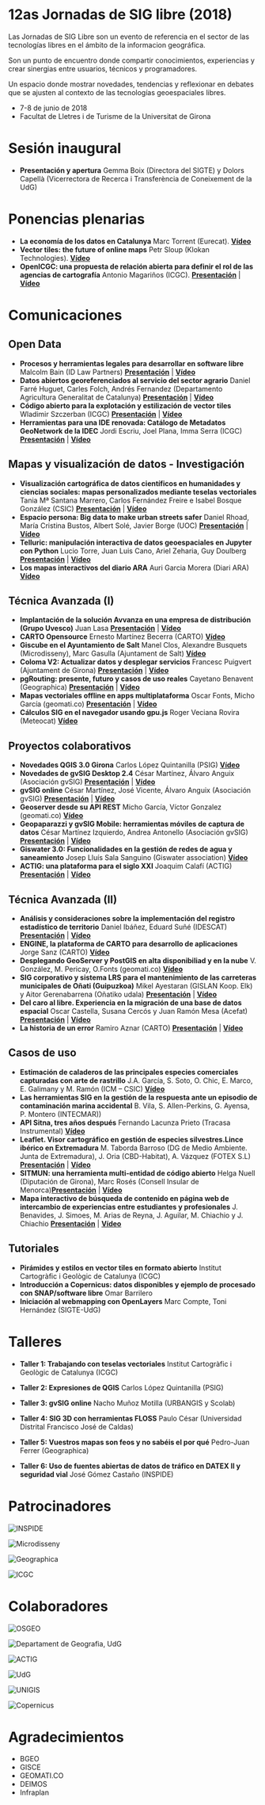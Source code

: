# 12as Jornadas de SIG libre (2018)

Las Jornadas de SIG Libre son un evento de referencia en el sector de las tecnologías libres en el ámbito de la informacion geográfica.

Son un punto de encuentro donde compartir conocimientos, experiencias y crear sinergias entre usuarios, técnicos y programadores.

Un espacio donde mostrar novedades, tendencias y reflexionar en debates que se ajusten al contexto de las tecnologías
geoespaciales libres.

* 7-8 de junio de 2018
* Facultat de Lletres i de Turisme de la Universitat de Girona

Sesión inaugural
==================

* **Presentación y apertura** Gemma Boix (Directora del SIGTE) y Dolors Capellà (Vicerrectora de Recerca i
Transferència de Coneixement de la UdG)

Ponencias plenarias
====================

* **La economía de los datos en Catalunya** Marc Torrent (Eurecat). **[Vídeo](http://diobma.udg.edu/handle/10256.1/5187)**
* **Vector tiles: the future of online maps** Petr Sloup (Klokan Technologies). **[Vídeo](http://diobma.udg.edu/handle/10256.1/5188)**
* **OpenICGC: una propuesta de relación abierta para definir el rol de las agencias de cartografía** Antonio Magariños (ICGC). **[Presentación](https://dugi-doc.udg.edu/handle/10256/15698)** | **[Vídeo](http://diobma.udg.edu/handle/10256.1/5189)**

Comunicaciones
=================

Open Data
---------------------------

* **Procesos y herramientas legales para desarrollar en software libre** Malcolm Bain (ID Law Partners) **[Presentación](https://dugi-doc.udg.edu/handle/10256/15699)** | **[Vídeo](http://diobma.udg.edu/handle/10256.1/5190)**
* **Datos abiertos georeferenciados al servicio del sector agrario** Daniel Farré Huguet, Carles Folch, Andrés Fernandez (Departamento Agricultura Generalitat de Catalunya) **[Presentación](https://dugi-doc.udg.edu/handle/10256/15700)** | **[Vídeo](http://diobma.udg.edu/handle/10256.1/5191)**
* **Código abierto para la explotación y estilización de vector tiles** Wladimir Szczerban (ICGC) **[Presentación](https://dugi-doc.udg.edu/handle/10256/15701)** | **[Vídeo](http://diobma.udg.edu/handle/10256.1/5192)**
* **Herramientas para una IDE renovada: Catálogo de Metadatos GeoNetwork de la IDEC** Jordi Escriu, Joel Plana, Imma Serra (ICGC) **[Presentación](https://dugi-doc.udg.edu/handle/10256/15702)** | **[Vídeo](http://diobma.udg.edu/handle/10256.1/5193)**


Mapas y visualización de datos - Investigación
---------------------------

* **Visualización cartográfica de datos científicos en humanidades y ciencias sociales: mapas personalizados mediante teselas vectoriales** Tania Mª Santana Marrero, Carlos Fernández Freire e Isabel Bosque González (CSIC) **[Presentación](https://dugi-doc.udg.edu/handle/10256/15703)** | **[Vídeo](http://diobma.udg.edu/handle/10256.1/5207)**
* **Espacio persona: Big data to make urban streets safer** Daniel Rhoad, María Cristina Bustos, Albert Solé,
Javier Borge (UOC) **[Presentación](https://dugi-doc.udg.edu/handle/10256/15704)** | **[Vídeo](http://diobma.udg.edu/handle/10256.1/5208)**
* **Telluric: manipulación interactiva de datos geoespaciales en Jupyter con Python** Lucio Torre, Juan Luis Cano, Ariel Zeharia, Guy Doulberg **[Presentación](https://dugi-doc.udg.edu/handle/10256/15705)** | **[Vídeo](http://diobma.udg.edu/handle/10256.1/5209)**
* **Los mapas interactivos del diario ARA** Auri Garcia Morera (Diari ARA) **[Vídeo](http://diobma.udg.edu/handle/10256.1/5210)**

Técnica Avanzada (I)
---------------------------
* **Implantación de la solución Avvanza en una empresa de distribución (Grupo Uvesco)** Juan Lasa **[Presentación](https://dugi-doc.udg.edu/handle/10256/15706)** | **[Vídeo](http://diobma.udg.edu/handle/10256.1/5194)**
* **CARTO Opensource** Ernesto Martínez Becerra (CARTO) **[Vídeo](http://diobma.udg.edu/handle/10256.1/5195)**
* **Giscube en el Ayuntamiento de Salt** Manel Clos, Alexandre Busquets (Microdisseny), Marc Gasulla (Ajuntament de Salt)  **[Vídeo](http://diobma.udg.edu/handle/10256.1/5196)**
* **Coloma V2: Actualizar datos y desplegar servicios** Francesc Puigvert (Ajuntament de Girona) **[Presentación](https://dugi-doc.udg.edu/handle/10256/15707)** | **[Vídeo](http://diobma.udg.edu/handle/10256.1/5197)**
* **pgRouting: presente, futuro y casos de uso reales** Cayetano Benavent (Geographica) **[Presentación](https://dugi-doc.udg.edu/handle/10256/15708)** | **[Vídeo](http://diobma.udg.edu/handle/10256.1/5198)**
* **Mapas vectoriales offline en apps multiplataforma** Oscar Fonts, Micho García (geomati.co) **[Presentación](https://dugi-doc.udg.edu/handle/10256/15709)** | **[Vídeo](http://diobma.udg.edu/handle/10256.1/5199)**
* **Cálculos SIG en el navegador usando gpu.js** Roger Veciana Rovira (Meteocat) **[Vídeo](http://diobma.udg.edu/handle/10256.1/5200)**

Proyectos colaborativos
---------------------------
* **Novedades QGIS 3.0 Girona** Carlos López Quintanilla (PSIG) **[Vídeo](http://diobma.udg.edu/handle/10256.1/5211)**
* **Novedades de gvSIG Desktop 2.4** César Martínez, Álvaro Anguix (Asociación gvSIG) **[Presentación](https://dugi-doc.udg.edu/handle/10256/15710)** | **[Vídeo](http://diobma.udg.edu/handle/10256.1/5212)**
* **gvSIG online** César Martínez, José Vicente, Álvaro Anguix (Asociación gvSIG) **[Presentación](https://dugi-doc.udg.edu/handle/10256/15711)** | **[Vídeo](http://diobma.udg.edu/handle/10256.1/5213)**
* **Geoserver desde su API REST** Micho García, Víctor Gonzalez (geomati.co) **[Vídeo](http://diobma.udg.edu/handle/10256.1/5214)**
* **Geopaparazzi y gvSIG Mobile: herramientas móviles de captura de datos** César Martínez Izquierdo, Andrea Antonello (Asociación gvSIG) **[Presentación](https://dugi-doc.udg.edu/handle/10256/15712)** | **[Vídeo](http://diobma.udg.edu/handle/10256.1/5215)**
* **Giswater 3.0: Funcionalidades en la gestión de redes de agua y saneamiento** Josep Lluís Sala Sanguino
(Giswater association) **[Vídeo](http://diobma.udg.edu/handle/10256.1/5216)**
* **ACTIG: una plataforma para el siglo XXI** Joaquim Calafí (ACTIG) **[Presentación](https://dugi-doc.udg.edu/handle/10256/15713)** | **[Vídeo](http://diobma.udg.edu/handle/10256.1/5217)**

Técnica Avanzada (II)
---------------------------

* **Análisis y consideraciones sobre la implementación del registro estadístico de territorio** Daniel Ibáñez, Eduard Suñé (IDESCAT) **[Presentación](https://dugi-doc.udg.edu/handle/10256/15714)** | **[Vídeo](http://diobma.udg.edu/handle/10256.1/5201)**
* **ENGINE, la plataforma de CARTO para desarrollo de aplicaciones** Jorge Sanz (CARTO) **[Vídeo](http://diobma.udg.edu/handle/10256.1/5202)**
* **Desplegando GeoServer y PostGIS en alta disponibiliad y en la nube** V. González, M. Pericay, O.Fonts (geomati.co) **[Vídeo](http://diobma.udg.edu/handle/10256.1/5203)**
* **SIG corporativo y sistema LRS para el mantenimiento de las carreteras municipales de Oñati (Guipuzkoa)** Mikel Ayestaran (GISLAN Koop. Elk) y Aitor Gerenabarrena (Oñatiko udala) **[Presentación](https://dugi-doc.udg.edu/handle/10256/15715)** | **[Vídeo](http://diobma.udg.edu/handle/10256.1/5204)**
* **Del caro al libre. Experiencia en la migración de una base de datos espacial** Oscar Castella, Susana Cercós y Juan Ramón Mesa (Acefat) **[Presentación](https://dugi-doc.udg.edu/handle/10256/15716)** | **[Vídeo](http://diobma.udg.edu/handle/10256.1/5205)**
* **La historia de un error** Ramiro Aznar (CARTO) **[Presentación](https://dugi-doc.udg.edu/handle/10256/15717)** | **[Vídeo](http://diobma.udg.edu/handle/10256.1/5206)**


Casos de uso
---------------------------
* **Estimación de caladeros de las principales especies comerciales capturadas con arte de rastrillo** J.A. García, S. Soto, O. Chic, E. Marco, E. Galimany y M. Ramón (ICM – CSIC) **[Vídeo](http://diobma.udg.edu/handle/10256.1/5218)**
* **Las herramientas SIG en la gestión de la respuesta ante un episodio de contaminación marina accidental** B. Vila, S. Allen-Perkins, G. Ayensa, P. Montero (INTECMAR)) 
* **API Sitna, tres años después** Fernando Lacunza Prieto (Tracasa Instrumental) **[Vídeo](http://diobma.udg.edu/handle/10256.1/5219)**
* **Leaflet. Visor cartográfico en gestión de especies silvestres.Lince ibérico en Extremadura** M. Taborda Barroso (DG de Medio Ambiente. Junta de Extremadura), J. Oria (CBD-Habitat), A. Vázquez (FOTEX S.L) **[Presentación](https://dugi-doc.udg.edu/handle/10256/15718)** | **[Vídeo](http://diobma.udg.edu/handle/10256.1/5220)**
* **SITMUN: una herramienta multi-entidad de código abierto** Helga Nuell (Diputación de Girona), Marc
Rosés (Consell Insular de Menorca)**[Presentación](https://dugi-doc.udg.edu/handle/10256/15719)** | **[Vídeo](http://diobma.udg.edu/handle/10256.1/5221)**
* **Mapa interactivo de búsqueda de contenido en página web de intercambio de experiencias entre estudiantes y profesionales** J. Benavides, J. Simoes, M. Arias de Reyna, J. Aguilar, M. Chiachio y J. Chiachio **[Presentación](https://dugi-doc.udg.edu/handle/10256/15720)** | **[Vídeo](http://diobma.udg.edu/handle/10256.1/5222)**




Tutoriales
---------------------------

* **Pirámides y estilos en vector tiles en formato abierto** Institut Cartogràfic i
Geològic de Catalunya (ICGC) 
* **Introducción a Copernicus: datos disponibles y ejemplo de procesado con SNAP/software libre** Omar Barrilero 
* **Iniciación al webmapping con OpenLayers** Marc Compte, Toni Hernández (SIGTE-UdG) 


Talleres
========

* **Taller 1: Trabajando con teselas vectoriales** Institut Cartogràfic i Geològic de Catalunya (ICGC) 
* **Taller 2: Expresiones de QGIS** Carlos López Quintanilla (PSIG) 
* **Taller 3: gvSIG online** Nacho Muñoz Motilla (URBANGIS y Scolab)

* **Taller 4: SIG 3D con herramientas FLOSS** Paulo César (Universidad Distrital Francisco José de Caldas) 
* **Taller 5: Vuestros mapas son feos y no sabéis el por qué** Pedro-Juan Ferrer
(Geographica) 
* **Taller 6: Uso de fuentes abiertas de datos de tráfico en DATEX II y seguridad vial** José Gómez Castaño
(INSPIDE) 

Patrocinadores
==============


![INSPIDE](img/inspide.png)

![Microdisseny](img/micro.png)

![Geographica](img/geographica.png)

![ICGC](img/ICGC.png)


Colaboradores
==============
![OSGEO](img/ICGC.png)

![Departament de Geografia, UdG](img/geografia.png)

![ACTIG](img/actig.JPG)

![UdG](img/UdG.png)

![UNIGIS](img/Unigis.png)

![Copernicus](img/copernicus.png)


Agradecimientos
==============
* BGEO
* GISCE
* GEOMATI.CO
* DEIMOS
* Infraplan
